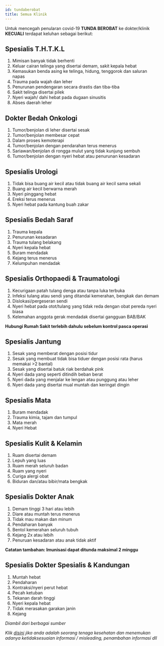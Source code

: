 ```yaml
---
id: tundaberobat
title: Semua Klinik
---
```


Untuk mencegah penularan covid-19 **TUNDA BEROBAT** ke dokter/klinik **KECUALI** terdapat keluhan sebagai berikut:

## Spesialis T.H.T.K.L

1. Mimisan banyak tidak berhenti
2. Keluar cairan telinga yang disertai demam, sakit kepala hebat
3. Kemasukan benda asing ke telinga, hidung, tenggorok dan saluran napas
4. Trauma pada wajah dan leher
5. Penurunan pendengaran secara drastis dan tiba-tiba
6. Sakit telinga disertai pilek
7. Nyeri wajah/ dahi hebat pada dugaan sinusitis
8. Abses daerah leher

## Dokter Bedah Onkologi
1. Tumor/benjolan di leher disertai sesak
2. Tumor/benjolan membesar cepat
3. Dalam proses kemoterapi
4. Tumor/benjolan dengan pendarahan terus menerus
5. Sariawan/benjolan di rongga mulut yang tidak kunjung sembuh
6. Tumor/benjolan dengan nyeri hebat atau penurunan kesadaran

## Spesialis Urologi
1. Tidak bisa buang air kecil atau tidak buang air kecil sama sekali
2. Buang air kecil berwarna merah
3. Nyeri pinggang hebat
4. Ereksi terus menerus
5. Nyeri hebat pada kantung buah zakar
   
## Spesialis Bedah Saraf
1. Trauma kepala
2. Penurunan kesadaran
3. Trauma tulang belakang
4. Nyeri kepala hebat
5. Buram mendadak
6. Kejang terus menerus
7. Kelumpuhan mendadak
   
## Spesialis Orthopaedi & Traumatologi
1. Kecurigaan patah tulang denga atau tanpa luka terbuka
2. Infeksi tulang atau sendi yang ditandai kemerahan, bengkak dan demam
3. Dislokasi/pergeseran sendi
4. Nyeri hebat pada otot/tulang yang tidak reda dengan obat pereda nyeri biasa
5. Kelemahan anggota gerak mendadak disertai gangguan BAB/BAK

**Hubungi Rumah Sakit terlebih dahulu sebelum kontrol pasca operasi**

## Spesialis Jantung
1. Sesak yang memberat dengan posisi tidur
2. Sesak yang membuat tidak bisa tiduer dengan posisi rata (harus memakai >2 bantal)
3. Sesak yang disertai batuk riak berdahak pink
4. Nyeri dada yang seperti ditindih beban berat
5. Nyeri dada yang menjalar ke lengan atau punggung atau leher
6. Nyeri dada yang disertai mual muntah dan keringat dingin
   
## Spesialis Mata
1. Buram mendadak
2. Trauma kimia, tajam dan tumpul
3. Mata merah
4. Nyeri Hebat

## Spesialis Kulit & Kelamin
1. Ruam disertai demam
2. Lepuh yang luas
3. Ruam merah seluruh badan
4. Ruam yang nyeri
5. Curiga alergi obat
6. Biduran dan/atau bibir/mata bengkak
   
## Spesialis Dokter Anak
1. Demam tinggi 3 hari atau lebih
2. Diare atau muntah terus menerus
3. Tidak mau makan dan minum
4. Pendaharan banyak
5. Bentol kemerahan seluruh tubuh
6. Kejang 2x atau lebih
7. Penuruan kesadaran atau anak tidak aktif

**Catatan tambahan: Imunisasi dapat ditunda maksimal 2 minggu**

## Spesialis Dokter Spesialis & Kandungan
1. Muntah hebat
2. Pendaharan
3. Kontraksi/nyeri perut hebat
4. Pecah ketuban
5. Tekanan darah tinggi
6. Nyeri kepala hebat
7. Tidak merasakan garakan janin
8. Kejang

*Diambil dari berbagai sumber*

*Klik [disini](https://github.com/dirumahsaja/web) jika anda adalah seorang tenaga kesehatan dan menemukan adanya ketidaksesuaian informasi / misleading, penambahan informasi dll*